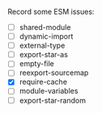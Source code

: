 Record some ESM issues:

- [ ] shared-module
- [ ] dynamic-import
- [ ] external-type
- [ ] export-star-as
- [ ] empty-file
- [ ] reexport-sourcemap
- [x] require-cache
- [ ] module-variables
- [ ] export-star-random
